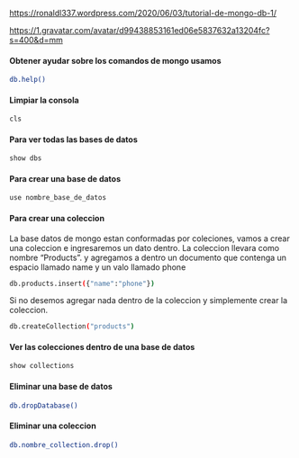 https://ronaldl337.wordpress.com/2020/06/03/tutorial-de-mongo-db-1/


https://1.gravatar.com/avatar/d99438853161ed06e5837632a13204fc?s=400&d=mm


#### Obtener ayudar sobre los comandos de mongo usamos
```sh
db.help()
```

#### Limpiar la consola
```sh
cls
```

#### Para ver todas las bases de datos
```sh
show dbs
```


#### Para crear una base de datos
```sh
use nombre_base_de_datos
```

#### Para crear una coleccion
La base datos de mongo estan conformadas por coleciones, vamos a crear una coleccion e ingresaremos un dato dentro. La coleccion llevara como nombre “Products”. y agregamos a dentro un documento que contenga un espacio llamado name y un valo llamado phone
```sh
db.products.insert({"name":"phone"})
```
Si no desemos agregar nada dentro de la coleccion y simplemente crear la coleccion.

```sh
db.createCollection("products")
```

#### Ver las colecciones dentro de una base de datos


```sh
show collections
```


#### Eliminar una base de datos
```sh
db.dropDatabase()
```

#### Eliminar una coleccion
```sh
db.nombre_collection.drop()
```
